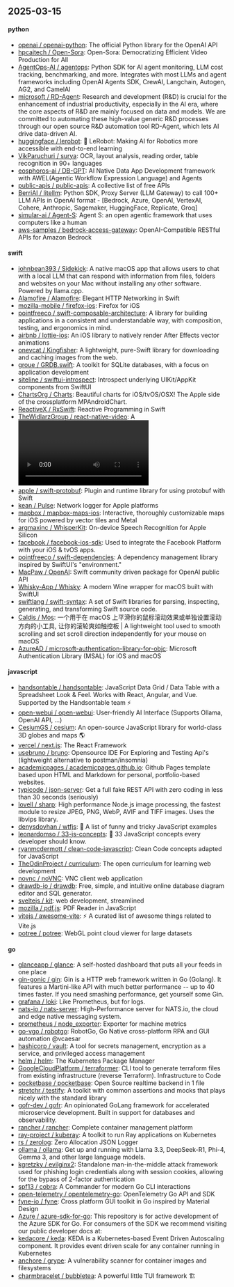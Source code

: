 ## 2025-03-15

#### python
* [openai / openai-python](https://github.com/openai/openai-python): The official Python library for the OpenAI API
* [hpcaitech / Open-Sora](https://github.com/hpcaitech/Open-Sora): Open-Sora: Democratizing Efficient Video Production for All
* [AgentOps-AI / agentops](https://github.com/AgentOps-AI/agentops): Python SDK for AI agent monitoring, LLM cost tracking, benchmarking, and more. Integrates with most LLMs and agent frameworks including OpenAI Agents SDK, CrewAI, Langchain, Autogen, AG2, and CamelAI
* [microsoft / RD-Agent](https://github.com/microsoft/RD-Agent): Research and development (R&D) is crucial for the enhancement of industrial productivity, especially in the AI era, where the core aspects of R&D are mainly focused on data and models. We are committed to automating these high-value generic R&D processes through our open source R&D automation tool RD-Agent, which lets AI drive data-driven AI.
* [huggingface / lerobot](https://github.com/huggingface/lerobot): 🤗 LeRobot: Making AI for Robotics more accessible with end-to-end learning
* [VikParuchuri / surya](https://github.com/VikParuchuri/surya): OCR, layout analysis, reading order, table recognition in 90+ languages
* [eosphoros-ai / DB-GPT](https://github.com/eosphoros-ai/DB-GPT): AI Native Data App Development framework with AWEL(Agentic Workflow Expression Language) and Agents
* [public-apis / public-apis](https://github.com/public-apis/public-apis): A collective list of free APIs
* [BerriAI / litellm](https://github.com/BerriAI/litellm): Python SDK, Proxy Server (LLM Gateway) to call 100+ LLM APIs in OpenAI format - [Bedrock, Azure, OpenAI, VertexAI, Cohere, Anthropic, Sagemaker, HuggingFace, Replicate, Groq]
* [simular-ai / Agent-S](https://github.com/simular-ai/Agent-S): Agent S: an open agentic framework that uses computers like a human
* [aws-samples / bedrock-access-gateway](https://github.com/aws-samples/bedrock-access-gateway): OpenAI-Compatible RESTful APIs for Amazon Bedrock

#### swift
* [johnbean393 / Sidekick](https://github.com/johnbean393/Sidekick): A native macOS app that allows users to chat with a local LLM that can respond with information from files, folders and websites on your Mac without installing any other software. Powered by llama.cpp.
* [Alamofire / Alamofire](https://github.com/Alamofire/Alamofire): Elegant HTTP Networking in Swift
* [mozilla-mobile / firefox-ios](https://github.com/mozilla-mobile/firefox-ios): Firefox for iOS
* [pointfreeco / swift-composable-architecture](https://github.com/pointfreeco/swift-composable-architecture): A library for building applications in a consistent and understandable way, with composition, testing, and ergonomics in mind.
* [airbnb / lottie-ios](https://github.com/airbnb/lottie-ios): An iOS library to natively render After Effects vector animations
* [onevcat / Kingfisher](https://github.com/onevcat/Kingfisher): A lightweight, pure-Swift library for downloading and caching images from the web.
* [groue / GRDB.swift](https://github.com/groue/GRDB.swift): A toolkit for SQLite databases, with a focus on application development
* [siteline / swiftui-introspect](https://github.com/siteline/swiftui-introspect): Introspect underlying UIKit/AppKit components from SwiftUI
* [ChartsOrg / Charts](https://github.com/ChartsOrg/Charts): Beautiful charts for iOS/tvOS/OSX! The Apple side of the crossplatform MPAndroidChart.
* [ReactiveX / RxSwift](https://github.com/ReactiveX/RxSwift): Reactive Programming in Swift
* [TheWidlarzGroup / react-native-video](https://github.com/TheWidlarzGroup/react-native-video): A <Video /> component for react-native
* [apple / swift-protobuf](https://github.com/apple/swift-protobuf): Plugin and runtime library for using protobuf with Swift
* [kean / Pulse](https://github.com/kean/Pulse): Network logger for Apple platforms
* [mapbox / mapbox-maps-ios](https://github.com/mapbox/mapbox-maps-ios): Interactive, thoroughly customizable maps for iOS powered by vector tiles and Metal
* [argmaxinc / WhisperKit](https://github.com/argmaxinc/WhisperKit): On-device Speech Recognition for Apple Silicon
* [facebook / facebook-ios-sdk](https://github.com/facebook/facebook-ios-sdk): Used to integrate the Facebook Platform with your iOS & tvOS apps.
* [pointfreeco / swift-dependencies](https://github.com/pointfreeco/swift-dependencies): A dependency management library inspired by SwiftUI's "environment."
* [MacPaw / OpenAI](https://github.com/MacPaw/OpenAI): Swift community driven package for OpenAI public API
* [Whisky-App / Whisky](https://github.com/Whisky-App/Whisky): A modern Wine wrapper for macOS built with SwiftUI
* [swiftlang / swift-syntax](https://github.com/swiftlang/swift-syntax): A set of Swift libraries for parsing, inspecting, generating, and transforming Swift source code.
* [Caldis / Mos](https://github.com/Caldis/Mos): 一个用于在 macOS 上平滑你的鼠标滚动效果或单独设置滚动方向的小工具, 让你的滚轮爽如触控板 | A lightweight tool used to smooth scrolling and set scroll direction independently for your mouse on macOS
* [AzureAD / microsoft-authentication-library-for-objc](https://github.com/AzureAD/microsoft-authentication-library-for-objc): Microsoft Authentication Library (MSAL) for iOS and macOS

#### javascript
* [handsontable / handsontable](https://github.com/handsontable/handsontable): JavaScript Data Grid / Data Table with a Spreadsheet Look & Feel. Works with React, Angular, and Vue. Supported by the Handsontable team ⚡
* [open-webui / open-webui](https://github.com/open-webui/open-webui): User-friendly AI Interface (Supports Ollama, OpenAI API, ...)
* [CesiumGS / cesium](https://github.com/CesiumGS/cesium): An open-source JavaScript library for world-class 3D globes and maps 🌎
* [vercel / next.js](https://github.com/vercel/next.js): The React Framework
* [usebruno / bruno](https://github.com/usebruno/bruno): Opensource IDE For Exploring and Testing Api's (lightweight alternative to postman/insomnia)
* [academicpages / academicpages.github.io](https://github.com/academicpages/academicpages.github.io): Github Pages template based upon HTML and Markdown for personal, portfolio-based websites.
* [typicode / json-server](https://github.com/typicode/json-server): Get a full fake REST API with zero coding in less than 30 seconds (seriously)
* [lovell / sharp](https://github.com/lovell/sharp): High performance Node.js image processing, the fastest module to resize JPEG, PNG, WebP, AVIF and TIFF images. Uses the libvips library.
* [denysdovhan / wtfjs](https://github.com/denysdovhan/wtfjs): 🤪 A list of funny and tricky JavaScript examples
* [leonardomso / 33-js-concepts](https://github.com/leonardomso/33-js-concepts): 📜 33 JavaScript concepts every developer should know.
* [ryanmcdermott / clean-code-javascript](https://github.com/ryanmcdermott/clean-code-javascript): Clean Code concepts adapted for JavaScript
* [TheOdinProject / curriculum](https://github.com/TheOdinProject/curriculum): The open curriculum for learning web development
* [novnc / noVNC](https://github.com/novnc/noVNC): VNC client web application
* [drawdb-io / drawdb](https://github.com/drawdb-io/drawdb): Free, simple, and intuitive online database diagram editor and SQL generator.
* [sveltejs / kit](https://github.com/sveltejs/kit): web development, streamlined
* [mozilla / pdf.js](https://github.com/mozilla/pdf.js): PDF Reader in JavaScript
* [vitejs / awesome-vite](https://github.com/vitejs/awesome-vite): ⚡️ A curated list of awesome things related to Vite.js
* [potree / potree](https://github.com/potree/potree): WebGL point cloud viewer for large datasets

#### go
* [glanceapp / glance](https://github.com/glanceapp/glance): A self-hosted dashboard that puts all your feeds in one place
* [gin-gonic / gin](https://github.com/gin-gonic/gin): Gin is a HTTP web framework written in Go (Golang). It features a Martini-like API with much better performance -- up to 40 times faster. If you need smashing performance, get yourself some Gin.
* [grafana / loki](https://github.com/grafana/loki): Like Prometheus, but for logs.
* [nats-io / nats-server](https://github.com/nats-io/nats-server): High-Performance server for NATS.io, the cloud and edge native messaging system.
* [prometheus / node_exporter](https://github.com/prometheus/node_exporter): Exporter for machine metrics
* [go-vgo / robotgo](https://github.com/go-vgo/robotgo): RobotGo, Go Native cross-platform RPA and GUI automation @vcaesar
* [hashicorp / vault](https://github.com/hashicorp/vault): A tool for secrets management, encryption as a service, and privileged access management
* [helm / helm](https://github.com/helm/helm): The Kubernetes Package Manager
* [GoogleCloudPlatform / terraformer](https://github.com/GoogleCloudPlatform/terraformer): CLI tool to generate terraform files from existing infrastructure (reverse Terraform). Infrastructure to Code
* [pocketbase / pocketbase](https://github.com/pocketbase/pocketbase): Open Source realtime backend in 1 file
* [stretchr / testify](https://github.com/stretchr/testify): A toolkit with common assertions and mocks that plays nicely with the standard library
* [gofr-dev / gofr](https://github.com/gofr-dev/gofr): An opinionated GoLang framework for accelerated microservice development. Built in support for databases and observability.
* [rancher / rancher](https://github.com/rancher/rancher): Complete container management platform
* [ray-project / kuberay](https://github.com/ray-project/kuberay): A toolkit to run Ray applications on Kubernetes
* [rs / zerolog](https://github.com/rs/zerolog): Zero Allocation JSON Logger
* [ollama / ollama](https://github.com/ollama/ollama): Get up and running with Llama 3.3, DeepSeek-R1, Phi-4, Gemma 3, and other large language models.
* [kgretzky / evilginx2](https://github.com/kgretzky/evilginx2): Standalone man-in-the-middle attack framework used for phishing login credentials along with session cookies, allowing for the bypass of 2-factor authentication
* [spf13 / cobra](https://github.com/spf13/cobra): A Commander for modern Go CLI interactions
* [open-telemetry / opentelemetry-go](https://github.com/open-telemetry/opentelemetry-go): OpenTelemetry Go API and SDK
* [fyne-io / fyne](https://github.com/fyne-io/fyne): Cross platform GUI toolkit in Go inspired by Material Design
* [Azure / azure-sdk-for-go](https://github.com/Azure/azure-sdk-for-go): This repository is for active development of the Azure SDK for Go. For consumers of the SDK we recommend visiting our public developer docs at:
* [kedacore / keda](https://github.com/kedacore/keda): KEDA is a Kubernetes-based Event Driven Autoscaling component. It provides event driven scale for any container running in Kubernetes
* [anchore / grype](https://github.com/anchore/grype): A vulnerability scanner for container images and filesystems
* [charmbracelet / bubbletea](https://github.com/charmbracelet/bubbletea): A powerful little TUI framework 🏗
